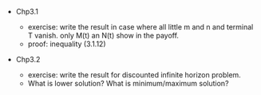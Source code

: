 + Chp3.1 
   + exercise: write the result in case where all little m and n and terminal T vanish. only M(t) an N(t) show in the payoff.
   + proof:  inequality (3.1.12)
 
+ Chp3.2 
  + exercise: write the result for discounted infinite horizon problem.
  + What is lower solution? What is minimum/maximum solution?
   
